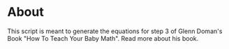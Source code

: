 # About

This script is meant to generate the equations for step 3 of Glenn Doman's Book "How To Teach Your Baby Math".
Read more about his book.


